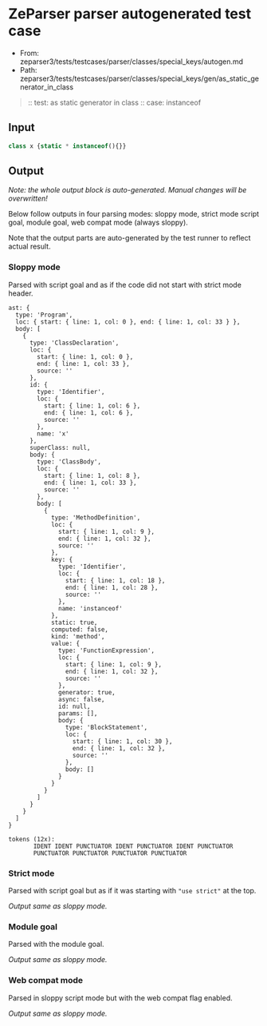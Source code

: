 # ZeParser parser autogenerated test case

- From: zeparser3/tests/testcases/parser/classes/special_keys/autogen.md
- Path: zeparser3/tests/testcases/parser/classes/special_keys/gen/as_static_generator_in_class

> :: test: as static generator in class
> :: case: instanceof

## Input


`````js
class x {static * instanceof(){}}
`````

## Output

_Note: the whole output block is auto-generated. Manual changes will be overwritten!_

Below follow outputs in four parsing modes: sloppy mode, strict mode script goal, module goal, web compat mode (always sloppy).

Note that the output parts are auto-generated by the test runner to reflect actual result.

### Sloppy mode

Parsed with script goal and as if the code did not start with strict mode header.

`````
ast: {
  type: 'Program',
  loc: { start: { line: 1, col: 0 }, end: { line: 1, col: 33 } },
  body: [
    {
      type: 'ClassDeclaration',
      loc: {
        start: { line: 1, col: 0 },
        end: { line: 1, col: 33 },
        source: ''
      },
      id: {
        type: 'Identifier',
        loc: {
          start: { line: 1, col: 6 },
          end: { line: 1, col: 6 },
          source: ''
        },
        name: 'x'
      },
      superClass: null,
      body: {
        type: 'ClassBody',
        loc: {
          start: { line: 1, col: 8 },
          end: { line: 1, col: 33 },
          source: ''
        },
        body: [
          {
            type: 'MethodDefinition',
            loc: {
              start: { line: 1, col: 9 },
              end: { line: 1, col: 32 },
              source: ''
            },
            key: {
              type: 'Identifier',
              loc: {
                start: { line: 1, col: 18 },
                end: { line: 1, col: 28 },
                source: ''
              },
              name: 'instanceof'
            },
            static: true,
            computed: false,
            kind: 'method',
            value: {
              type: 'FunctionExpression',
              loc: {
                start: { line: 1, col: 9 },
                end: { line: 1, col: 32 },
                source: ''
              },
              generator: true,
              async: false,
              id: null,
              params: [],
              body: {
                type: 'BlockStatement',
                loc: {
                  start: { line: 1, col: 30 },
                  end: { line: 1, col: 32 },
                  source: ''
                },
                body: []
              }
            }
          }
        ]
      }
    }
  ]
}

tokens (12x):
       IDENT IDENT PUNCTUATOR IDENT PUNCTUATOR IDENT PUNCTUATOR
       PUNCTUATOR PUNCTUATOR PUNCTUATOR PUNCTUATOR
`````

### Strict mode

Parsed with script goal but as if it was starting with `"use strict"` at the top.

_Output same as sloppy mode._

### Module goal

Parsed with the module goal.

_Output same as sloppy mode._

### Web compat mode

Parsed in sloppy script mode but with the web compat flag enabled.

_Output same as sloppy mode._
